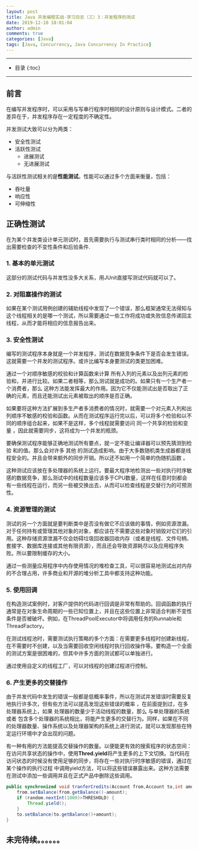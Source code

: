 ```yaml
---
layout: post
title: Java 并发编程实战-学习日志（三）3：并发程序的测试
date: 2019-12-10 18:01:04
author: admin
comments: true
categories: [Java]
tags: [Java, Concurrency, Java Concurrency In Practice]
---
```


<!-- more -->

---

* 目录
{:toc}
---

## 前言

在编写并发程序时，可以采用与写串行程序时相同的设计原则与设计模式。二者的差异在于，并发程序存在一定程度的不确定性。

并发测试大致可以分为两类：

- 安全性测试
- 活跃性测试
  - 进展测试
  - 无进展测试

与活跃性测试相关的是**性能测试**。性能可以通过多个方面来衡量，包括：

- 吞吐量
- 响应性
- 可伸缩性



## 正确性测试

在为某个并发类设计单元测试时，首先需要执行与测试串行类时相同的分析——找出需要检查的不变性条件和后验条件.

### 1. 基本的单元测试

这部分的测试代码与并发性没多大关系，用JUnit直接写测试代码就可以了。

### 2. 对阻塞操作的测试

如果在某个测试用例创建的辅助线程中发现了一个错误，那么框架通常无法得知与这个线程相关的是哪一个测试，所以需要通过一些工作将成功或失败信息传递回主线程，从而才能将相应的信息报告出来。

### 3. 安全性测试

编写的测试程序本身就是一个并发程序，测试在数据竞争条件下是否会发生错误。这就需要一个并发的测试程序。或许比编写本身要测试的类更加困难。

通过一个对顺序敏感的校验和计算函数来计算 所有入列的元素以及出列元素的检验和，并进行比较。如果二者相等，那么测试就是成功的。如果只有一个生产者一个消费者，那么 这种方法能发挥最大的作用。因为它不仅能测试出是否取出了正确的元素，而且还能测试出元素被取出的顺序是否正确。

如果要将这种方法扩展到多生产者多消费者的情况时，就需要一个对元素入列和出列顺序不敏感的校验和函数。从而在测试程序运行完以后，可以将多个检验和以不同的顺序组合起来，如果不是这样，多个线程就需要访问 同一个共享的检验和变量 ，因此就需要同步，这将成为一个并发的瓶颈。

要确保测试程序能够正确地测试所有要点，就一定不能让编译器可以预先猜测到检验 和的值。那么会对许多 其他 的测试造成影响。由于大多数随机类生成器都是线程安全的。并且会带来额外的同步开销。所以还不如用一个简单的伪随机函数 。

这种测试应该放在多处理器的系统上运行。要最大程序地检测出一些对执行时序敏感的数据竞争，那么测试中的线程数量应该多于CPU数量，这样在任意时刻都会有一些线程在运行，而另一些被交换出去，从而可以检查线程是交替行为的可预测性。

### 4. 资源管理的测试

测试的另一个方面就是要判断类中是否没有做它不应该做的事情，例如资源泄漏。对于任何持有或管理其他对象的对象，都应该在不需要这些对象时销毁对它们的引用。这种存储资源泄漏不仅会妨碍垃圾回收器回收内存（或者是线程、文件句柄、套接字、数据库连接或其他有限资源），而且还会导致资源耗尽以及应用程序失败。所以要限制缓存的大小。

通过一些测量应用程序中内存使用情况的堆检查工具，可以很容易地测试出对内存的不合理占用，许多商业和开源的堆分析工具中都支持这种功能。

### 5. 使用回调

在构造测试案例时，对客户提供的代码进行回调是非常有帮助的。回调函数的执行通常是在对象生命周期的一些已知位置上，并且在这些位置上非常适合判断不变性条件是否被破坏。例如，在ThreadPoolExecutor中将调用任务的Runnable和ThreadFactory。

在测试线程池时，需要测试执行策略的多个方面：在需要更多线程时创建新线程，在不需要时不创建，以及当需要回收空闲线程时执行回收操作等。要构造一个全面的测试方案是很困难的，但其中许多方面的测试都可以单独进行。

通过使用自定义的线程工厂，可以对线程的创建过程进行控制。

### 6. 产生更多的交替操作

由于并发代码中发生的错误一般都是低概率事件，所以在测试并发错误时需要反复地执行许多次，但有些方法可以提高发现这些错误的概率 ，在前面提到过，在多处理器系统上，如果 处理器的数量少于活动线程的数量，那么 与单处理器的系统 或者 包含多个处理器的系统相比，将能产生更多的交替行为。同样，如果在不同的处理器数量、操作系统以及处理器架构的系统上进行测试，就可以发现那些在特定运行环境中才会出现的问题。

有一种有用的方法能提高交替操作的数量。以便能更有效的搜索程序的状态空间：在访问共享状态的操作中，使用**Thred.yield**将产生更多的上下文切换。当代码在访问状态的时候没有使用足够的同步，将存在一些对执行时序敏感的错误，通过在某个操作的执行过程 中调用yield方法，可以将这些错误暴露出来。这种方法需要在测试中添加一些调用并且在正式产品中删除这些调用。

```java
public synchronized void tranferCredits(Account from,Account to,int amount) {  
    from.setBalance(from.getBalance()-amount);  
    if (random.nextInt(1000)>THRESHOLD) {  
        Thread.yield();  
    }  
    to.setBalance(to.getBalance()+amount);  
}
```








## 未完待续。。。。。。